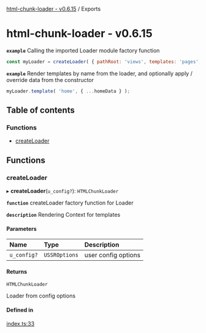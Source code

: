 [html-chunk-loader - v0.6.15](README.md) / Exports

# html-chunk-loader - v0.6.15

**`example`** Calling the imported Loader module factory function
```javascript
const myLoader = createLoader( { pathRoot: 'views', templates: 'pages', partials: 'partials' } );
```

**`example`** Render templates by name from the loader, and optionally apply / override data from the constructor
```javascript
myLoader.template( 'home', { ...homeData } );
```

## Table of contents

### Functions

- [createLoader](modules.md#createloader)

## Functions

### createLoader

▸ **createLoader**(`u_config?`): `HTMLChunkLoader`

**`function`** createLoader factory function for Loader

**`description`** Rendering Context for templates

#### Parameters

| Name | Type | Description |
| :------ | :------ | :------ |
| `u_config?` | `USSROptions` | user config options |

#### Returns

`HTMLChunkLoader`

Loader from config options

#### Defined in

[index.ts:33](https://github.com/abschill/html-chunk-loader/blob/fabc7f3/src/loader/index.ts#L33)
